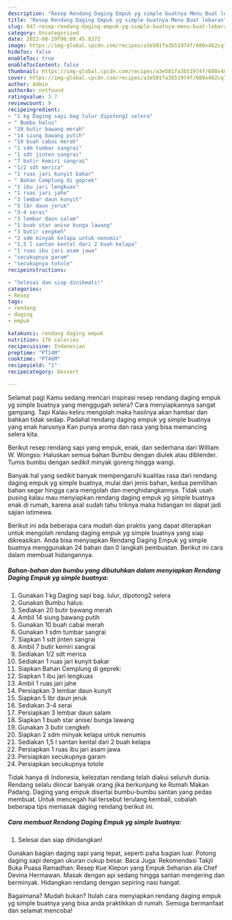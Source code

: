 ```yaml
---
description: "Resep Rendang Daging Empuk yg simple buatnya Menu Buat lebaran"
title: "Resep Rendang Daging Empuk yg simple buatnya Menu Buat lebaran"
slug: 947-resep-rendang-daging-empuk-yg-simple-buatnya-menu-buat-lebaran
category: Uncategorized
date: 2022-08-29T06:09:45.837Z
image: https://img-global.cpcdn.com/recipes/a3e501fa3b51974f/680x482cq70/rendang-daging-empuk-yg-simple-buatnya-foto-resep-utama.jpg
hideToc: false
enableToc: true
enableTocContent: false
thumbnail: https://img-global.cpcdn.com/recipes/a3e501fa3b51974f/680x482cq70/rendang-daging-empuk-yg-simple-buatnya-foto-resep-utama.jpg
cover: https://img-global.cpcdn.com/recipes/a3e501fa3b51974f/680x482cq70/rendang-daging-empuk-yg-simple-buatnya-foto-resep-utama.jpg
author: Admin
authorAv: notfound
ratingvalue: 3.7
reviewcount: 9
recipeingredient:
- "1 kg Daging sapi bag lulur dipotong2 selera"
- " Bumbu halus"
- "20 butir bawang merah"
- "14 siung bawang putih"
- "10 buah cabai merah"
- "1 sdm tumbar sangrai"
- "1 sdt jinten sangrai"
- "7 butir kemiri sangrai"
- "1/2 sdt merica"
- "1 ruas jari kunyit bakar"
- " Bahan Cemplung di geprek"
- "1 ibu jari lengkuas"
- "1 ruas jari jahe"
- "3 lembar daun kunyit"
- "5 lbr daun jeruk"
- "3-4 serai"
- "3 lembar daun salam"
- "1 buah star anise bunga lawang"
- "3 butir cengkeh"
- "2 sdm minyak kelapa untuk nenumis"
- "1,5 l santan kental dari 2 buah kelapa"
- "1 ruas ibu jari asam jawa"
- "secukupnya garam"
- "secukupnya totole"
recipeinstructions:

- "Selesai dan siap dinikmati!"
categories:
- Resep
tags:
- rendang
- daging
- empuk

katakunci: rendang daging empuk 
nutrition: 176 calories
recipecuisine: Indonesian
preptime: "PT14M"
cooktime: "PT46M"
recipeyield: "1"
recipecategory: Dessert

---
```



Selamat pagi Kamu sedang mencari inspirasi resep rendang daging empuk yg simple buatnya yang menggugah selera? Cara menyiapkannya sangat gampang. Tapi Kalau keliru mengolah maka hasilnya akan hambar dan bahkan tidak sedap. Padahal rendang daging empuk yg simple buatnya yang enak harusnya Kan punya aroma dan rasa yang bisa memancing selera kita.


Berikut resep rendang sapi yang empuk, enak, dan sederhana dari William W. Wongso: Haluskan semua bahan Bumbu dengan diulek atau diblender. Tumis bumbu dengan sedikit minyak goreng hingga wangi.

Banyak hal yang sedikit banyak mempengaruhi kualitas rasa dari rendang daging empuk yg simple buatnya, mulai dari jenis bahan, kedua pemilihan bahan segar hingga cara mengolah dan menghidangkannya. Tidak usah pusing kalau mau menyiapkan rendang daging empuk yg simple buatnya enak di rumah, karena asal sudah tahu triknya maka hidangan ini dapat jadi sajian istimewa.


Berikut ini ada beberapa cara mudah dan praktis yang dapat diterapkan untuk mengolah rendang daging empuk yg simple buatnya yang siap dikreasikan. Anda bisa menyiapkan Rendang Daging Empuk yg simple buatnya menggunakan 24 bahan dan 0 langkah pembuatan. Berikut ini cara dalam membuat hidangannya.

<!--inarticleads1-->

##### Bahan-bahan dan bumbu yang dibutuhkan dalam menyiapkan Rendang Daging Empuk yg simple buatnya:

1. Gunakan 1 kg Daging sapi bag. lulur, dipotong2 selera
1. Gunakan  Bumbu halus:
1. Sediakan 20 butir bawang merah
1. Ambil 14 siung bawang putih
1. Gunakan 10 buah cabai merah
1. Gunakan 1 sdm tumbar sangrai
1. Siapkan 1 sdt jinten sangrai
1. Ambil 7 butir kemiri sangrai
1. Sediakan 1/2 sdt merica
1. Sediakan 1 ruas jari kunyit bakar
1. Siapkan  Bahan Cemplung di geprek:
1. Siapkan 1 ibu jari lengkuas
1. Ambil 1 ruas jari jahe
1. Persiapkan 3 lembar daun kunyit
1. Siapkan 5 lbr daun jeruk
1. Sediakan 3-4 serai
1. Persiapkan 3 lembar daun salam
1. Siapkan 1 buah star anise/ bunga lawang
1. Gunakan 3 butir cengkeh
1. Siapkan 2 sdm minyak kelapa untuk nenumis
1. Sediakan 1,5 l santan kental dari 2 buah kelapa
1. Persiapkan 1 ruas ibu jari asam jawa
1. Persiapkan secukupnya garam
1. Persiapkan secukupnya totole


Tidak hanya di Indonesia, kelezatan rendang telah diakui seluruh dunia. Rendang selalu diincar banyak orang jika berkunjung ke Rumah Makan Padang. Daging yang empuk disertai bumbu-bumbu santan yang pedas membuat. Untuk mencegah hal tersebut terulang kembali, cobalah beberapa tips memasak daging rendang berikut ini. 

<!--inarticleads2-->

##### Cara membuat Rendang Daging Empuk yg simple buatnya:


1. Selesai dan siap dihidangkan!

Gunakan bagian daging sapi yang tepat, seperti paha bagian luar. Potong daging sapi dengan ukuran cukup besar. Baca Juga: Rekomendasi Takjil Buka Puasa Ramadhan: Resep Kue Klepon yang Empuk Seharian ala Chef Devina Hermawan. Masak dengan api sedang hingga santan mengering dan berminyak. Hidangkan rendang dengan sepiring nasi hangat. 

Bagaimana? Mudah bukan? Itulah cara menyiapkan rendang daging empuk yg simple buatnya yang bisa anda praktikkan di rumah. Semoga bermanfaat dan selamat mencoba!
